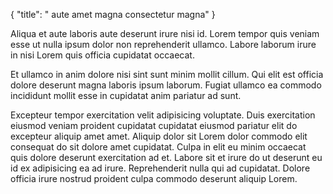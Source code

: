 {
  "title": " aute amet magna consectetur magna"
}

Aliqua et aute laboris aute deserunt irure nisi id. Lorem tempor quis veniam esse ut nulla ipsum dolor non reprehenderit ullamco. Labore laborum irure in nisi Lorem quis officia cupidatat occaecat.

Et ullamco in anim dolore nisi sint sunt minim mollit cillum. Qui elit est officia dolore deserunt magna laboris ipsum laborum. Fugiat ullamco ea commodo incididunt mollit esse in cupidatat anim pariatur ad sunt.

Excepteur tempor exercitation velit adipisicing voluptate. Duis exercitation eiusmod veniam proident cupidatat cupidatat eiusmod pariatur elit do excepteur aliquip amet amet. Aliquip dolor sit Lorem dolor commodo elit consequat do sit dolore amet cupidatat. Culpa in elit eu minim occaecat quis dolore deserunt exercitation ad et. Labore sit et irure do ut deserunt eu id ex adipisicing ea ad irure. Reprehenderit nulla qui ad cupidatat. Dolore officia irure nostrud proident culpa commodo deserunt aliquip Lorem.